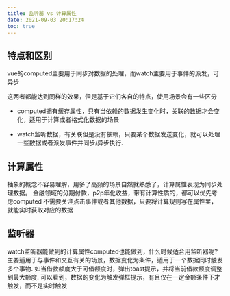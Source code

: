 ```yaml
---
title: 监听器 vs 计算属性
date: 2021-09-03 20:17:24
toc: true
---
```


## 特点和区别
vue的computed主要用于同步对数据的处理，而watch主要用于事件的派发，可异步

这两者都能达到同样的效果，但是基于它们各自的特点，使用场景会有一些区分

- computed拥有缓存属性，只有当依赖的数据发生变化时，关联的数据才会变化，适用于计算或者格式化数据的场景

- watch监听数据，有关联但是没有依赖，只要某个数据发送变化，就可以处理一些数据或者派发事件并同步/异步执行.

## 计算属性
抽象的概念不容易理解，用多了高频的场景自然就熟悉了，计算属性表现为同步处理数据。
金融领域的分期付款，p2p年化收益，带有计算性质的，都可以优先考虑computed
不需要关注点击事件或者其他数据，只要将计算规则写在属性里，就能实时获取对应的数据

## 监听器
watch监听器能做到的计算属性computed也能做到，什么时候适合用监听器呢?
主要适用于与事件和交互有关的场景，数据变化为条件，适用于一个数据同时触发多个事物.
如当借款额度大于可借额度时，弹出toast提示，并将当前借款额度调整到最大额度.
可以看到，数据的变化为触发弹框提示，有且仅在一定金额条件下才触发，而不是实时触发
